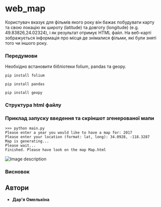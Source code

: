 # web_map

Користувач вказує для фільмів якого року він бажає побудувати карту та свою локацію як широту (latitude) та довготу (longitude) (e.g. 49.83826,24.02324), і як результат отримує HTML файл. На веб-карті зображується інформація про місця де знімалися фільми, які були зняті того чи іншого року.


### Передумови

Необхідно встановити бібліотеки folium, pandas та geopy. 
```
pip install folium
```
```
pip install pandas
```
```
pip install geopy
```

### Структура html файлу



### Приклад запуску введення та скріншот згенерованої мапи
```
>>> python main.py
Please enter a year you would like to have a map for: 2017
Please enter your location (format: lat, long): 34.0928, -118.3287
Map is generating...
Please wait...
Finished. Please have look on the map Map.html
```
![Image description](link-to-image)

### Висновок

## Автори

* **Дар'я Омелькіна**
